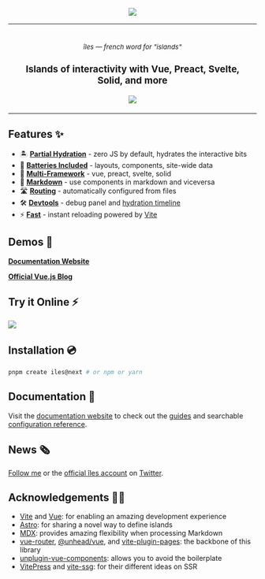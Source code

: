 <p align="center">
  <a href="https://iles-docs.netlify.app">
    <img src="https://github.com/ElMassimo/iles/blob/main/docs/images/banner.png"/>
  </a>
</p>

<p align="center">
<table>
<tbody>
<td align="center">
<br/>
<p align="center">
  <small><em>îles — french word for "islands"</em></small>
</p>
<h3 align='center'>Islands of interactivity with Vue, Preact, Svelte, Solid, and more</h3>
<p align="center">
  <a href='https://www.npmjs.com/package/iles'>
    <img src='https://img.shields.io/npm/v/iles?color=0284c7&label='>
  </a>
</p>
<img width="2000" height="0">
</td>
</tbody>
</table>
</p>

[îles]: https://github.com/ElMassimo/iles
[docs]: https://iles-docs.netlify.app
[twitter]: https://twitter.com/ilesjs
[follow me]:  https://twitter.com/MaximoMussini

[guide]: https://iles-docs.netlify.app/guide/introduction
[configuration reference]: https://iles-docs.netlify.app/config

[blog]: https://the-vue-point-with-iles.netlify.app/

[partial hydration]: https://iles-docs.netlify.app/guide/hydration
[Batteries Included]: https://iles-docs.netlify.app/guide/development#components
[Multi-Framework]: https://iles-docs.netlify.app/guide/frameworks
[markdown]: https://iles-docs.netlify.app/guide/markdown
[routing]: https://iles-docs.netlify.app/guide/routing
[devtools]: https://user-images.githubusercontent.com/1158253/133314267-f0ba784c-ff64-4ee8-b2bf-97ecffc2facd.jpg
[hydration timeline]: https://user-images.githubusercontent.com/1158253/133314279-1edc22d1-3ffb-414e-b994-212cb316593b.jpg

[stackblitz]: https://stackblitz.com/fork/iles?file=src%2Fcomponents%2FWelcome.vue

## Features ✨

- 🏝 **[Partial Hydration]** - zero JS by default, hydrates the interactive bits
- 🔌 **[Batteries Included]** - layouts, components, site-wide data
- 🧱 **[Multi-Framework]** - vue, preact, svelte, solid
- 📖 **[Markdown]** - use components in markdown and viceversa
- 🛣 **[Routing]** - automatically configured from files
- 🛠 **[Devtools][devtools]** - debug panel and [hydration timeline]
- ⚡️ **[Fast][Vite]** - instant reloading powered by [Vite]

## Demos 🚀

__[Documentation Website][docs]__

__[Official Vue.js Blog][blog]__ 

## Try it Online ⚡️

[![](https://developer.stackblitz.com/img/open_in_stackblitz.svg)][stackblitz]

## Installation 💿

```bash
pnpm create iles@next # or npm or yarn
```

## Documentation 📖

Visit the [documentation website][docs] to check out the [guides][guide] and searchable [configuration reference].

## News 🗞

[Follow me] or the [official îles account][twitter] on [Twitter].

## Acknowledgements 🙇‍♂️

- [Vite] and [Vue]: for enabling an amazing development experience
- [Astro](https://astro.build): for sharing a novel way to define islands
- [MDX]: provides amazing flexibility when processing Markdown
- [vue-router], [@unhead/vue], and [vite-plugin-pages]: the backbone of this library
- [unplugin-vue-components]: allows you to avoid the boilerplate
- [VitePress] and [vite-ssg]: for their different ideas on SSR

[Vite]: https://vitejs.dev/
[Vue]: https://v3.vuejs.org/
[MDX]: https://github.com/mdx-js/mdx
[Astro]: https://docs.astro.build/core-concepts/component-hydration
[vite-plugin-pages]: https://github.com/hannoeru/vite-plugin-pages
[unplugin-vue-components]: https://github.com/antfu/unplugin-vue-components
[VitePress]: https://vitepress.vuejs.org/
[vite-ssg]: https://github.com/antfu/vite-ssg
[vue-router]: https://next.router.vuejs.org/
[@unhead/vue]: https://unhead.unjs.io/

